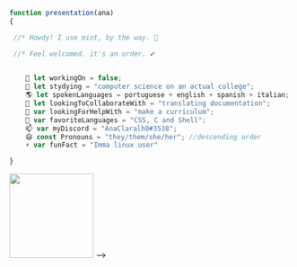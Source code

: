 ```js
function presentation(ana)
{

 //* Howdy! I use mint, by the way. 👋

 //* Feel welcomed. it's an order. 💕
 

    🔭 let workingOn = false;
    🌱 let stydying = "computer science on an actual college";
    🌎 let spokenLanguages = portuguese + english + spanish + italian;
    👯 let lookingToCollaborateWith = "translating documentation";
    🤔 var lookingForHelpWith = "make a curriculum";
    👾 var favoriteLanguages = "CSS, C and Shell";
    📫 var myDiscord = "AnaClaralh0#3538";
    😄 const Pronouns = "they/them/she/her"; //descending order
    ⚡ var funFact = "Imma linux user"

}
```
 <img height="150em" src="https://github-readme-stats.vercel.app/api/top-langs/?username=iUseMintBTW&layout=compact&langs_count=16&theme=tokyonight"/>
-->
